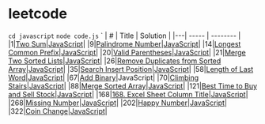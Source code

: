 # leetcode

`cd javascript`
`node code.js`
`
| # | Title | Solution |
|---| ----- | -------- |
|1|[Two Sum](https://leetcode.com/problems/two-sum/description/)|[JavaScript](https://github.com/roroiii/leetcode/blob/main/javascript/001_Two_Sum.js)|
|9|[Palindrome Number](https://leetcode.com/problems/palindrome-number/description/)|[JavaScript](https://github.com/roroiii/leetcode/blob/main/javascript/009_Palindrome_Number.js)|
|14|[Longest Common Prefix](https://leetcode.com/problems/longest-common-prefix/description/)|[JavaScript](https://github.com/roroiii/leetcode/blob/main/javascript/014_Longest_Common_Prefix.js)|
|20|[Valid Parentheses](https://leetcode.com/problems/valid-parentheses/description/)|[JavaScript](https://github.com/roroiii/leetcode/blob/main/javascript/020_Valid_Parentheses.js)|
|21|[Merge Two Sorted Lists](https://leetcode.com/problems/merge-two-sorted-lists/description/)|[JavaScript](https://github.com/roroiii/leetcode/blob/main/javascript/021_Merge_Two_Sorted_Lists.js)|
|26|[Remove Duplicates from Sorted Array](https://leetcode.com/problems/remove-duplicates-from-sorted-array/description/)|[JavaScript](https://github.com/roroiii/leetcode/blob/main/javascript/026_Remove_Duplicates_from_Sorted_Array.js)|
|35|[Search Insert Position](https://leetcode.com/problems/search-insert-position/description/)|[JavaScript](https://github.com/roroiii/leetcode/blob/main/javascript/035_Search_Insert_Position.js)|
|58|[Length of Last Word](https://leetcode.com/problems/length-of-last-word/description/)|[JavaScript](https://github.com/roroiii/leetcode/blob/main/javascript/058_Length_of_Last_Word.js)|
|67|[Add Binary](https://leetcode.com/problems/length-of-last-word/description/)|JavaScript|
|70|[Climbing Stairs](https://leetcode.com/problems/climbing-stairs/description/)|[JavaScript](https://github.com/roroiii/leetcode/blob/main/javascript/070_Climbing_Stairs.js)|
|88|[Merge Sorted Array](https://leetcode.com/problems/merge-sorted-array/)|[JavaScript](https://github.com/roroiii/leetcode/blob/main/javascript/088_Merge_Sorted_Array.js)|
|121|[Best Time to Buy and Sell Stock](https://leetcode.com/problems/best-time-to-buy-and-sell-stock/)|[JavaScript](https://github.com/roroiii/leetcode/blob/main/javascript/121_Best_Time_to_Buy_and_Sell_Stock.js)|
|168|[168. Excel Sheet Column Title](https://leetcode.com/problems/best-time-to-buy-and-sell-stock/)|[JavaScript](https://github.com/roroiii/leetcode/blob/main/javascript/168_Excel_Sheet_Column_Title.js)|
|268|[Missing Number](https://leetcode.com/problems/missing-number/description/)|[JavaScript](https://github.com/roroiii/leetcode/blob/main/javascript/268_Missing_Number.js)|
|202|[Happy Number](https://leetcode.com/problems/happy-number/description/)|[JavaScript](https://github.com/roroiii/leetcode/blob/main/javascript/202_Happy_Number.js)|
|322|[Coin Change](https://leetcode.com/problems/coin-change/description/)|[JavaScript](https://github.com/roroiii/leetcode/blob/main/javascript/322_Coin_Change.js)|
